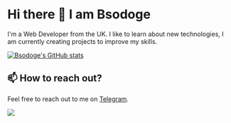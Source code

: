 # Hi there 👋 I am Bsodoge
I'm a Web Developer from the UK. I like to learn about new technologies, I am currently creating projects to improve my skills.

[![Bsodoge's GitHub stats](https://github-readme-stats.vercel.app/api/top-langs/?username=bsodoge&theme=dracula&layout=compact)](https://github.com/bsodoge)

## 📫 How to reach out?
Feel free to reach out to me on [Telegram](https://t.me/bsodoge).

![](https://komarev.com/ghpvc/?username=bsodoge&color=green)
